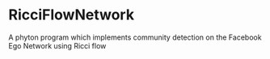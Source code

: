 # RicciFlowNetwork
A phyton program which implements community detection on the Facebook Ego Network using Ricci flow
